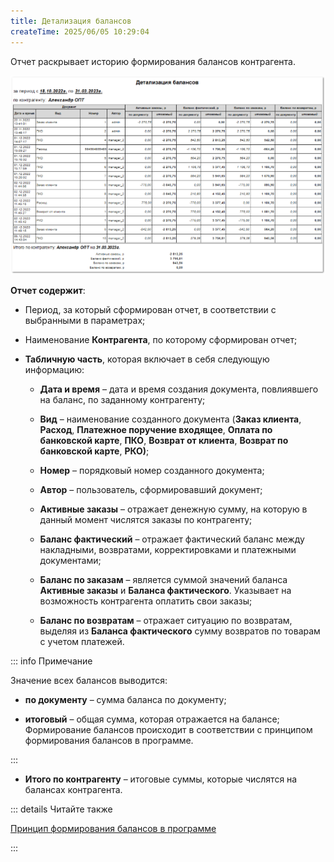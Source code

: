 ```yaml
---
title: Детализация балансов
createTime: 2025/06/05 10:29:04
---
```

Отчет раскрывает историю формирования балансов контрагента.

![](../../../assets/work/three/084.png)

**Отчет содержит**:

- Период, за который сформирован отчет, в соответствии с выбранными в параметрах;

- Наименование **Контрагента**, по которому сформирован отчет;

- **Табличную часть**, которая включает в себя следующую информацию:

    - **Дата и время** – дата и время создания документа, повлиявшего на баланс, по заданному контрагенту;

    - **Вид** – наименование созданного документа (**Заказ клиента**, **Расход**, **Платежное поручение входящее**, **Оплата по банковской карте**, **ПКО**, **Возврат от клиента**, **Возврат по банковской карте**, **РКО)**;

    - **Номер** – порядковый номер созданного документа;

    - **Автор** – пользователь, сформировавший документ;

    - **Активные заказы** – отражает денежную сумму, на которую в данный момент числятся заказы по контрагенту;

    - **Баланс фактический** – отражает фактический баланс между накладными, возвратами, корректировками и платежными документами;

    - **Баланс по заказам** – является суммой значений баланса **Активные заказы** и **Баланса фактического**. Указывает на возможность контрагента оплатить свои заказы;

    - **Баланс по возвратам** – отражает ситуацию по возвратам, выделяя из **Баланса фактического** сумму возвратов по товарам с учетом платежей.

::: info Примечание

Значение всех балансов выводится:

- **по документу** – сумма баланса по документу; 

- **итоговый** – общая сумма, которая отражается на балансе; Формирование балансов происходит в соответствии с принципом формирования балансов в программе.

:::

- **Итого по контрагенту** – итоговые суммы, которые числятся на балансах контрагента.

::: details Читайте также

[Принцип формирования балансов в программе](../../klienty/dobavlenie/printsip_formirovaniya_balansov_v_programme.md) 

:::